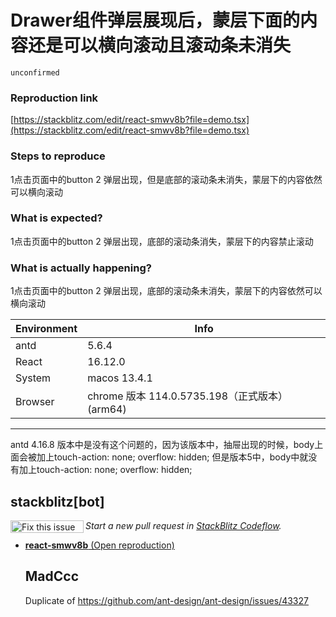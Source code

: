 # Drawer组件弹层展现后，蒙层下面的内容还是可以横向滚动且滚动条未消失

`unconfirmed`

### Reproduction link

[https://stackblitz.com/edit/react-smwv8b?file=demo.tsx](https://stackblitz.com/edit/react-smwv8b?file=demo.tsx)

### Steps to reproduce

1点击页面中的button
2 弹层出现，但是底部的滚动条未消失，蒙层下的内容依然可以横向滚动

### What is expected?

1点击页面中的button
2 弹层出现，底部的滚动条消失，蒙层下的内容禁止滚动

### What is actually happening?

1点击页面中的button
2 弹层出现，底部的滚动条未消失，蒙层下的内容依然可以横向滚动

| Environment | Info                                           |
| ----------- | ---------------------------------------------- |
| antd        | 5.6.4                                          |
| React       | 16.12.0                                        |
| System      | macos 13.4.1                                   |
| Browser     | chrome 版本 114.0.5735.198（正式版本） (arm64) |

---

antd 4.16.8 版本中是没有这个问题的，因为该版本中，抽屉出现的时候，body上面会被加上touch-action: none; overflow: hidden;
但是版本5中，body中就没有加上touch-action: none; overflow: hidden;

<!-- generated by ant-design-issue-helper. DO NOT REMOVE -->

## stackblitz[bot]

<a href='https://stackblitz.com/~/github.com/ant-design/ant-design/issues/43326?repros=react-smwv8b'><img src='https://developer.stackblitz.com/img/fix_this_issue_small.svg' alt='Fix this issue in StackBlitz Codeflow' align='left' width='117' height='20'></a> _Start a new pull request in [StackBlitz Codeflow](https://stackblitz.com/~/github.com/ant-design/ant-design/issues/43326?repros=react-smwv8b)._

- [**react-smwv8b** (Open reproduction)](https://stackblitz.com/edit/react-smwv8b?issueRepo=ant-design/ant-design&issueNumber=43326)

  ## MadCcc

  Duplicate of https://github.com/ant-design/ant-design/issues/43327
